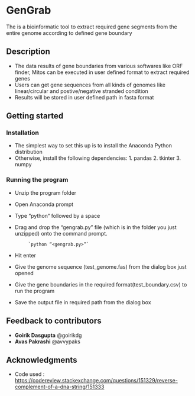 # GenGrab
The is a bioinformatic tool to extract required gene segments from the entire genome according to defined gene boundary  
## Description
* The data results of gene boundaries from various softwares like ORF finder, Mitos can be executed in user defined format to extract required genes
* Users can get gene sequences from all kinds of genomes like linear/circular and postive/negative stranded condition
* Results will be stored in user defined path in fasta format
## Getting started
### Installation
* The simplest way to set this up is to install the Anaconda Python distribution
* Otherwise, install the following dependencies: 1. pandas
                                                 2. tkinter
                                                 3. numpy
### Running the program
* Unzip the program folder
* Open Anaconda prompt
* Type “python“ followed by a space
* Drag and drop the “gengrab.py” file (which is in the folder you just unzipped) onto the command prompt.
           
           `python “<gengrab.py>”`

* Hit enter
* Give the genome sequence (test_genome.fas) from the dialog box just opened
* Give the gene boundaries in the required format(test_boundary.csv) to run the program
* Save the output file in required path from the dialog box
## Feedback to contributors
* **Goirik Dasgupta** @goirikdg
* **Avas Pakrashi** @avvypaks
## Acknowledgments
* Code used : https://codereview.stackexchange.com/questions/151329/reverse-complement-of-a-dna-string/151333





